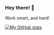### Hey there! 👋
Work smart, and hard!<br>

[![My GitHub stats](https://github-readme-stats.vercel.app/api?username=r-chong&count_private=true&theme=tokyonight&hide_border=true)](#)
